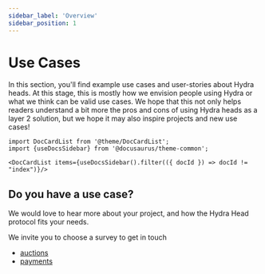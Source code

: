 ```yaml
---
sidebar_label: 'Overview'
sidebar_position: 1
---
```


# Use Cases

In this section, you'll find example use cases and user-stories about Hydra heads. At this stage, this is mostly how we envision people using Hydra or what we think can be valid use cases. We hope that this not only helps readers understand a bit more the pros and cons of using Hydra heads as a layer 2 solution, but we hope it may also inspire projects and new use cases!

```mdx-code-block
import DocCardList from '@theme/DocCardList';
import {useDocsSidebar} from '@docusaurus/theme-common';

<DocCardList items={useDocsSidebar().filter(({ docId }) => docId != "index")}/>
```


## Do you have a use case?
We would love to hear more about your project, and how the Hydra Head protocol fits your needs.

We invite you to choose a survey to get in touch

- [auctions](https://input-output.typeform.com/to/aS8GlwNY)
- [payments](https://input-output.typeform.com/to/FhhHUSQb)

